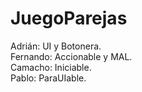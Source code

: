 # JuegoParejas

Adrián: UI y Botonera.<br>
Fernando: Accionable y MAL.<br>
Camacho: Iniciable.<br>
Pablo: ParaUIable.<br>
